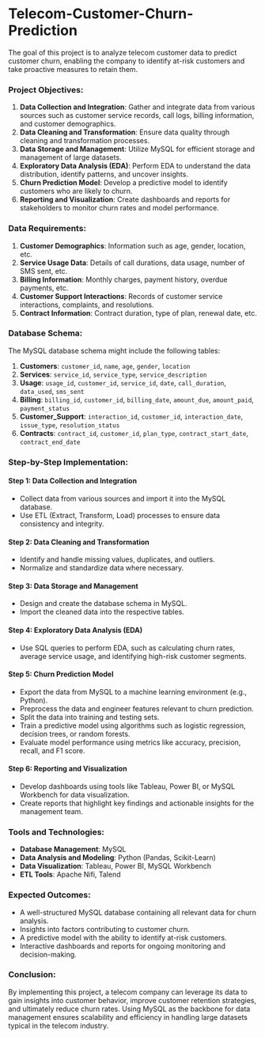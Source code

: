 # Telecom-Customer-Churn-Prediction
The goal of this project is to analyze telecom customer data to predict customer churn, enabling the company to identify at-risk customers and take proactive measures to retain them.

### Project Objectives:
1. **Data Collection and Integration**: Gather and integrate data from various sources such as customer service records, call logs, billing information, and customer demographics.
2. **Data Cleaning and Transformation**: Ensure data quality through cleaning and transformation processes.
3. **Data Storage and Management**: Utilize MySQL for efficient storage and management of large datasets.
4. **Exploratory Data Analysis (EDA)**: Perform EDA to understand the data distribution, identify patterns, and uncover insights.
5. **Churn Prediction Model**: Develop a predictive model to identify customers who are likely to churn.
6. **Reporting and Visualization**: Create dashboards and reports for stakeholders to monitor churn rates and model performance.

### Data Requirements:
1. **Customer Demographics**: Information such as age, gender, location, etc.
2. **Service Usage Data**: Details of call durations, data usage, number of SMS sent, etc.
3. **Billing Information**: Monthly charges, payment history, overdue payments, etc.
4. **Customer Support Interactions**: Records of customer service interactions, complaints, and resolutions.
5. **Contract Information**: Contract duration, type of plan, renewal date, etc.

### Database Schema:
The MySQL database schema might include the following tables:
1. **Customers**: `customer_id`, `name`, `age`, `gender`, `location`
2. **Services**: `service_id`, `service_type`, `service_description`
3. **Usage**: `usage_id`, `customer_id`, `service_id`, `date`, `call_duration`, `data_used`, `sms_sent`
4. **Billing**: `billing_id`, `customer_id`, `billing_date`, `amount_due`, `amount_paid`, `payment_status`
5. **Customer_Support**: `interaction_id`, `customer_id`, `interaction_date`, `issue_type`, `resolution_status`
6. **Contracts**: `contract_id`, `customer_id`, `plan_type`, `contract_start_date`, `contract_end_date`

### Step-by-Step Implementation:

#### Step 1: Data Collection and Integration
- Collect data from various sources and import it into the MySQL database.
- Use ETL (Extract, Transform, Load) processes to ensure data consistency and integrity.

#### Step 2: Data Cleaning and Transformation
- Identify and handle missing values, duplicates, and outliers.
- Normalize and standardize data where necessary.

#### Step 3: Data Storage and Management
- Design and create the database schema in MySQL.
- Import the cleaned data into the respective tables.

#### Step 4: Exploratory Data Analysis (EDA)
- Use SQL queries to perform EDA, such as calculating churn rates, average service usage, and identifying high-risk customer segments.

#### Step 5: Churn Prediction Model
- Export the data from MySQL to a machine learning environment (e.g., Python).
- Preprocess the data and engineer features relevant to churn prediction.
- Split the data into training and testing sets.
- Train a predictive model using algorithms such as logistic regression, decision trees, or random forests.
- Evaluate model performance using metrics like accuracy, precision, recall, and F1 score.

#### Step 6: Reporting and Visualization
- Develop dashboards using tools like Tableau, Power BI, or MySQL Workbench for data visualization.
- Create reports that highlight key findings and actionable insights for the management team.

### Tools and Technologies:
- **Database Management**: MySQL
- **Data Analysis and Modeling**: Python (Pandas, Scikit-Learn)
- **Data Visualization**: Tableau, Power BI, MySQL Workbench
- **ETL Tools**: Apache Nifi, Talend

### Expected Outcomes:
- A well-structured MySQL database containing all relevant data for churn analysis.
- Insights into factors contributing to customer churn.
- A predictive model with the ability to identify at-risk customers.
- Interactive dashboards and reports for ongoing monitoring and decision-making.

### Conclusion:
By implementing this project, a telecom company can leverage its data to gain insights into customer behavior, improve customer retention strategies, and ultimately reduce churn rates. Using MySQL as the backbone for data management ensures scalability and efficiency in handling large datasets typical in the telecom industry.
